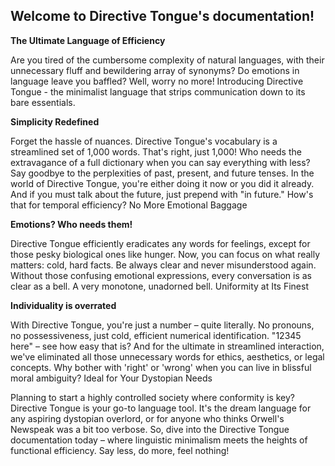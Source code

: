 ## Welcome to Directive Tongue's documentation!

**The Ultimate Language of Efficiency**

Are you tired of the cumbersome complexity of natural languages, with their unnecessary fluff and bewildering array of synonyms? Do emotions in language leave you baffled? Well, worry no more! Introducing Directive Tongue - the minimalist language that strips communication down to its bare essentials.

**Simplicity Redefined**

Forget the hassle of nuances. Directive Tongue's vocabulary is a streamlined set of 1,000 words. That's right, just 1,000! Who needs the extravagance of a full dictionary when you can say everything with less?
Say goodbye to the perplexities of past, present, and future tenses. In the world of Directive Tongue, you're either doing it now or you did it already. And if you must talk about the future, just prepend with "in future." How's that for temporal efficiency?
No More Emotional Baggage

**Emotions? Who needs them!** 

Directive Tongue efficiently eradicates any words for feelings, except for those pesky biological ones like hunger. Now, you can focus on what really matters: cold, hard facts.
Be always clear and never misunderstood again. Without those confusing emotional expressions, every conversation is as clear as a bell. A very monotone, unadorned bell.
Uniformity at Its Finest

**Individuality is overrated** 

With Directive Tongue, you're just a number – quite literally. No pronouns, no possessiveness, just cold, efficient numerical identification. "12345 here" – see how easy that is?
And for the ultimate in streamlined interaction, we've eliminated all those unnecessary words for ethics, aesthetics, or legal concepts. Why bother with 'right' or 'wrong' when you can live in blissful moral ambiguity?
Ideal for Your Dystopian Needs

Planning to start a highly controlled society where conformity is key? Directive Tongue is your go-to language tool. It's the dream language for any aspiring dystopian overlord, or for anyone who thinks Orwell's Newspeak was a bit too verbose.
So, dive into the Directive Tongue documentation today – where linguistic minimalism meets the heights of functional efficiency. Say less, do more, feel nothing!
